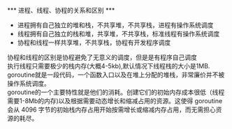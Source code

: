 *** 进程、线程、协程的关系和区别 ***  
- 进程拥有自己独立的堆和栈，不共享堆，不共享栈，进程有操作系统调度   
- 线程拥有自己独立的栈和堆，共享堆，不共享栈，标准线程有操作系统调度   
- 协程和线程一样共享堆，不共享栈，协程有开发程序调度    

协程和线程的区别是协程避免了无意义的调度，但是是有程序自己调度  
执行线程只需要极少的栈内存(大概4-5kb),默认情况下线程栈的大小是1MB. goroutine就是一段代码，一个函数入口以及在堆上分配的堆栈，非常廉价并不被操作系统调度。  
goroutine的一个主要特性就是他们的消耗。创建它们的初始内存成本很低（线程需要1-8Mb的内存)以及根据需要动态增长和缩减占用的资源。这使得 goroutine 会从 4096 字节的初始栈内存占用开始按需增长或缩减内存占用，而无需担心资源的耗尽。 